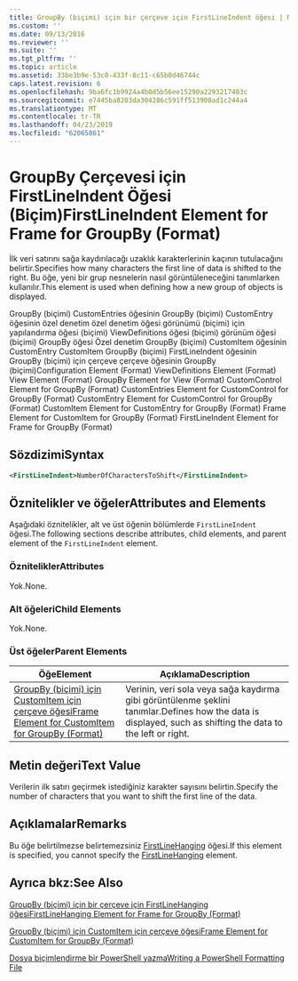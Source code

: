 ```yaml
---
title: GroupBy (biçimi) için bir çerçeve için FirstLineIndent öğesi | Microsoft Docs
ms.custom: ''
ms.date: 09/13/2016
ms.reviewer: ''
ms.suite: ''
ms.tgt_pltfrm: ''
ms.topic: article
ms.assetid: 33be3b9e-53c8-433f-8c11-c65b0d46744c
caps.latest.revision: 6
ms.openlocfilehash: 9ba6fc1b9924a4b0d5b56ee15290a2293217403c
ms.sourcegitcommit: e7445ba8203da304286c591ff513900ad1c244a4
ms.translationtype: MT
ms.contentlocale: tr-TR
ms.lasthandoff: 04/23/2019
ms.locfileid: "62065861"
---
```

# <a name="firstlineindent-element-for-frame-for-groupby-format"></a><span data-ttu-id="e88e2-102">GroupBy Çerçevesi için FirstLineIndent Öğesi (Biçim)</span><span class="sxs-lookup"><span data-stu-id="e88e2-102">FirstLineIndent Element for Frame for GroupBy (Format)</span></span>

<span data-ttu-id="e88e2-103">İlk veri satırını sağa kaydırılacağı uzaklık karakterlerinin kaçının tutulacağını belirtir.</span><span class="sxs-lookup"><span data-stu-id="e88e2-103">Specifies how many characters the first line of data is shifted to the right.</span></span> <span data-ttu-id="e88e2-104">Bu öğe, yeni bir grup nesnelerin nasıl görüntüleneceğini tanımlarken kullanılır.</span><span class="sxs-lookup"><span data-stu-id="e88e2-104">This element is used when defining how a new group of objects is displayed.</span></span>

<span data-ttu-id="e88e2-105">GroupBy (biçimi) CustomEntries öğesinin GroupBy (biçimi) CustomEntry öğesinin özel denetim özel denetim öğesi görünümü (biçimi) için yapılandırma öğesi (biçimi) ViewDefinitions öğesi (biçimi) görünüm öğesi (biçimi) GroupBy öğesi Özel denetim GroupBy (biçimi) CustomItem öğesinin CustomEntry CustomItem GroupBy (biçimi) FirstLineIndent öğesinin GroupBy (biçimi) için çerçeve çerçeve öğesinin GroupBy (biçimi)</span><span class="sxs-lookup"><span data-stu-id="e88e2-105">Configuration Element (Format) ViewDefinitions Element (Format) View Element (Format) GroupBy Element for View (Format) CustomControl Element for GroupBy (Format) CustomEntries Element for CustomControl for GroupBy (Format) CustomEntry Element for CustomControl for GroupBy (Format) CustomItem Element for CustomEntry for GroupBy (Format) Frame Element for CustomItem for GroupBy (Format) FirstLineIndent Element for Frame for GroupBy (Format)</span></span>

## <a name="syntax"></a><span data-ttu-id="e88e2-106">Sözdizimi</span><span class="sxs-lookup"><span data-stu-id="e88e2-106">Syntax</span></span>

```xml
<FirstLineIndent>NumberOfCharactersToShift</FirstLineIndent>
```

## <a name="attributes-and-elements"></a><span data-ttu-id="e88e2-107">Öznitelikler ve öğeler</span><span class="sxs-lookup"><span data-stu-id="e88e2-107">Attributes and Elements</span></span>

<span data-ttu-id="e88e2-108">Aşağıdaki öznitelikler, alt ve üst öğenin bölümlerde `FirstLineIndent` öğesi.</span><span class="sxs-lookup"><span data-stu-id="e88e2-108">The following sections describe attributes, child elements, and parent element of the `FirstLineIndent` element.</span></span>

### <a name="attributes"></a><span data-ttu-id="e88e2-109">Öznitelikler</span><span class="sxs-lookup"><span data-stu-id="e88e2-109">Attributes</span></span>

<span data-ttu-id="e88e2-110">Yok.</span><span class="sxs-lookup"><span data-stu-id="e88e2-110">None.</span></span>

### <a name="child-elements"></a><span data-ttu-id="e88e2-111">Alt öğeleri</span><span class="sxs-lookup"><span data-stu-id="e88e2-111">Child Elements</span></span>

<span data-ttu-id="e88e2-112">Yok.</span><span class="sxs-lookup"><span data-stu-id="e88e2-112">None.</span></span>

### <a name="parent-elements"></a><span data-ttu-id="e88e2-113">Üst öğeler</span><span class="sxs-lookup"><span data-stu-id="e88e2-113">Parent Elements</span></span>

|<span data-ttu-id="e88e2-114">Öğe</span><span class="sxs-lookup"><span data-stu-id="e88e2-114">Element</span></span>|<span data-ttu-id="e88e2-115">Açıklama</span><span class="sxs-lookup"><span data-stu-id="e88e2-115">Description</span></span>|
|-------------|-----------------|
|[<span data-ttu-id="e88e2-116">GroupBy (biçimi) için CustomItem için çerçeve öğesi</span><span class="sxs-lookup"><span data-stu-id="e88e2-116">Frame Element for CustomItem for GroupBy (Format)</span></span>](./frame-element-for-customitem-for-groupby-format.md)|<span data-ttu-id="e88e2-117">Verinin, veri sola veya sağa kaydırma gibi görüntülenme şeklini tanımlar.</span><span class="sxs-lookup"><span data-stu-id="e88e2-117">Defines how the data is displayed, such as shifting the data to the left or right.</span></span>|

## <a name="text-value"></a><span data-ttu-id="e88e2-118">Metin değeri</span><span class="sxs-lookup"><span data-stu-id="e88e2-118">Text Value</span></span>

<span data-ttu-id="e88e2-119">Verilerin ilk satırı geçirmek istediğiniz karakter sayısını belirtin.</span><span class="sxs-lookup"><span data-stu-id="e88e2-119">Specify the number of characters that you want to shift the first line of the data.</span></span>

## <a name="remarks"></a><span data-ttu-id="e88e2-120">Açıklamalar</span><span class="sxs-lookup"><span data-stu-id="e88e2-120">Remarks</span></span>

<span data-ttu-id="e88e2-121">Bu öğe belirtilmezse belirtemezsiniz [FirstLineHanging](./firstlinehanging-element-for-frame-for-groupby-format.md) öğesi.</span><span class="sxs-lookup"><span data-stu-id="e88e2-121">If this element is specified, you cannot specify the [FirstLineHanging](./firstlinehanging-element-for-frame-for-groupby-format.md) element.</span></span>

## <a name="see-also"></a><span data-ttu-id="e88e2-122">Ayrıca bkz:</span><span class="sxs-lookup"><span data-stu-id="e88e2-122">See Also</span></span>

[<span data-ttu-id="e88e2-123">GroupBy (biçimi) için bir çerçeve için FirstLineHanging öğesi</span><span class="sxs-lookup"><span data-stu-id="e88e2-123">FirstLineHanging Element for Frame for GroupBy (Format)</span></span>](./firstlinehanging-element-for-frame-for-groupby-format.md)

[<span data-ttu-id="e88e2-124">GroupBy (biçimi) için CustomItem için çerçeve öğesi</span><span class="sxs-lookup"><span data-stu-id="e88e2-124">Frame Element for CustomItem for GroupBy (Format)</span></span>](./frame-element-for-customitem-for-groupby-format.md)

[<span data-ttu-id="e88e2-125">Dosya biçimlendirme bir PowerShell yazma</span><span class="sxs-lookup"><span data-stu-id="e88e2-125">Writing a PowerShell Formatting File</span></span>](./writing-a-powershell-formatting-file.md)
